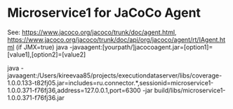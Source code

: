 # Microservice1 for JaCoCo Agent

See: https://www.jacoco.org/jacoco/trunk/doc/agent.html,
    https://www.jacoco.org/jacoco/trunk/doc/api/org/jacoco/agent/rt/IAgent.html (if JMX=true)
java -javaagent:[yourpath/]jacocoagent.jar=[option1]=[value1],[option2]=[value2]

java -javaagent:/Users/kireevaa85/projects/executiondataserver/libs/coverage-1.0.0.133-t82fj05.jar=includes=ru.connector.*,sessionid=microservice1-1.0.0.371-f76fj36,address=127.0.0.1,port=6300 -jar build/libs/microservice1-1.0.0.371-f76fj36.jar
